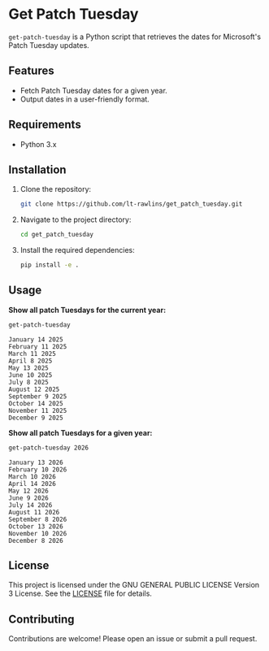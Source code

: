 # Get Patch Tuesday

`get-patch-tuesday` is a Python script that retrieves the dates for Microsoft's Patch Tuesday updates.

## Features

- Fetch Patch Tuesday dates for a given year.
- Output dates in a user-friendly format.

## Requirements

- Python 3.x

## Installation

1. Clone the repository:
    ```sh
    git clone https://github.com/lt-rawlins/get_patch_tuesday.git
    ```
2. Navigate to the project directory:
    ```sh
    cd get_patch_tuesday
    ```
3. Install the required dependencies:
    ```sh
    pip install -e .
    ```

## Usage

**Show all patch Tuesdays for the current year:**

```sh
get-patch-tuesday
```

```
January 14 2025
February 11 2025
March 11 2025
April 8 2025
May 13 2025
June 10 2025
July 8 2025
August 12 2025
September 9 2025
October 14 2025
November 11 2025
December 9 2025
```

**Show all patch Tuesdays for a given year:**

```sh
get-patch-tuesday 2026
```

```
January 13 2026
February 10 2026
March 10 2026
April 14 2026
May 12 2026
June 9 2026
July 14 2026
August 11 2026
September 8 2026
October 13 2026
November 10 2026
December 8 2026
```

## License

This project is licensed under the GNU GENERAL PUBLIC LICENSE Version 3 License. See the [LICENSE](LICENSE) file for details.

## Contributing

Contributions are welcome! Please open an issue or submit a pull request.

